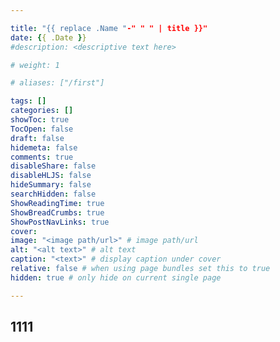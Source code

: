 ```yaml
---

title: "{{ replace .Name "-" " " | title }}"
date: {{ .Date }}
#description: <descriptive text here>

# weight: 1

# aliases: ["/first"]

tags: []
categories: []
showToc: true
TocOpen: false
draft: false
hidemeta: false
comments: true
disableShare: false
disableHLJS: false
hideSummary: false
searchHidden: false
ShowReadingTime: true
ShowBreadCrumbs: true
ShowPostNavLinks: true
cover:
image: "<image path/url>" # image path/url
alt: "<alt text>" # alt text
caption: "<text>" # display caption under cover
relative: false # when using page bundles set this to true
hidden: true # only hide on current single page

---
```


## 1111
